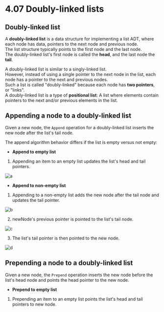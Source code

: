 # 4.07 Doubly-linked lists

## Doubly-linked list
A **doubly-linked list** is a data structure for implementing a list ADT, where each node has data, pointers to the next node and previous node.   
The list structure typically points to the first node and the last node.    
The doubly-linked list's first node is called the **head**, and the last node the **tail**.   

A doubly-linked list is similar to a singly-linked list.   
However, instead of using a single pointer to the next node in the list, each node has a pointer to the next and previous nodes.   
Such a list is called "doubly-linked" because each node has **two pointers**, or "links".   
A doubly-linked list is a type of **positional list**: A list where elements contain pointers to the next and/or previous elements in the list.

## Appending a node to a doubly-linked list
Given a new node, the ``Append`` operation for a doubly-linked list inserts the new node after the list's tail node.   

The append algorithm behavior differs if the list is empty versus not empty:   
* **Append to empty list**
1. Appending an item to an empty list updates the list's head and tail pointers.

![a](https://github.com/ijaejun1025/CIS223-Algorithms/assets/154036705/29410c7b-0baf-49d8-a870-9f9787d763c2)

* **Append to non-empty list**
1. Appending to a non-empty list adds the new node after the tail node and updates the tail pointer.

![b](https://github.com/ijaejun1025/CIS223-Algorithms/assets/154036705/f95dc7dc-e8dc-433d-8e3a-20b6df492b0b)

2. newNode's previous pointer is pointed to the list's tail node.

![c](https://github.com/ijaejun1025/CIS223-Algorithms/assets/154036705/3be87884-93b4-4d11-8d06-07a41c77cd41)

3. The list's tail pointer is then pointed to the new node.

![d](https://github.com/ijaejun1025/CIS223-Algorithms/assets/154036705/37e49651-545c-440d-85d0-c6fb7b6f8ecc)

## Prepending a node to a doubly-linked list
Given a new node, the ``Prepend`` operation inserts the new node before the list's head node and points the head pointer to the new node.
* **Prepend to empty list**
1. Prepending an item to an empty list points the list's head and tail pointers to new node.

